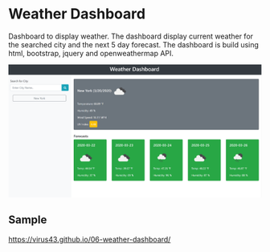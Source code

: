 # Weather Dashboard

Dashboard to display weather. The dashboard display current weather for the searched city and the next 5 day forecast. The dashboard is build using html, bootstrap, jquery and openweathermap API.

![Screenshot](website-screenshot.PNG)

## Sample
https://virus43.github.io/06-weather-dashboard/
